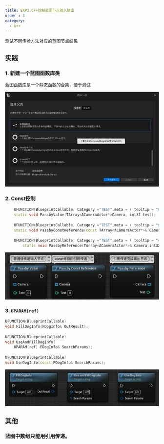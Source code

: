 ```yaml
---
title: EXP3.C++控制蓝图节点输入输出
order : 3
category:
  - u++
---
```


<ChatMessage avatar="../../assets/emoji/hh.png" :avatarWidth="40">
测试不同传参方法对应的蓝图节点结果
</ChatMessage>

## 实践

### 1. 新建一个蓝图函数库类

<ChatMessage avatar="../../assets/emoji/dsyj.png" :avatarWidth="40">
蓝图函数库是一个静态函数的合集，便于测试
</ChatMessage>

![](..%2Fassets%2Flibexpcpp.jpg)

### 2. Const控制
```cpp
	UFUNCTION(BlueprintCallable, Category ="TEST",meta = ( tooltip = "值传递"))
	static void PassbyValue(TArray<ACameraActor*>Camera, int32 test);
	
	UFUNCTION(BlueprintCallable, Category ="TEST",meta = ( tooltip = "值引用"))
	static void PassbyConstReference(const TArray<ACameraActor*>& Camera, const int32 test);
	
	UFUNCTION(BlueprintCallable, Category ="TEST",meta = ( tooltip = "const修饰的值引用"))
    	static void PassbyReference(TArray<ACameraActor*>& Camera,int32 &test);
```

![](..%2Fassets%2FUEvaluepass.jpg)

### 3. `UPARAM(ref)`

```cpp
UFUNCTION(BlueprintCallable)
void FillDogInfo(FDogInfo& OutResult);

UFUNCTION(BlueprintCallable)
void UseAndFillDogInfo(
    UPARAM(ref) FDogInfo& SearchParams);

UFUNCTION(BlueprintCallable)
void UseDogInfo(const FDogInfo& SearchParams);
```

![](..%2Fassets%2Fuparam-ref.jpg)

## 其他

### 蓝图中数组只能用引用传递。

<GifWithButton src="../../assets/unrealgif/defalutreference.gif"/>

